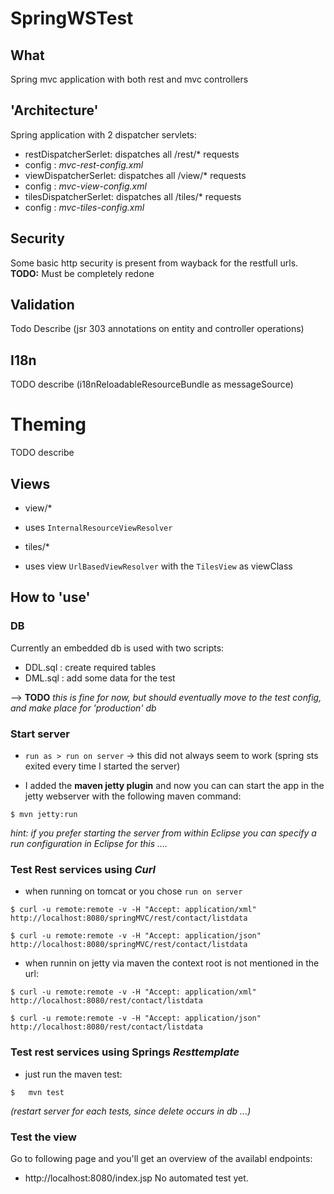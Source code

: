 # SpringWSTest

## What

Spring mvc application with both rest and mvc controllers

## 'Architecture'

Spring application with 2 dispatcher servlets:
 * restDispatcherSerlet: dispatches all /rest/* requests
  * config : *mvc-rest-config.xml*
 * viewDispatcherSerlet: dispatches all /view/* requests
  * config : *mvc-view-config.xml*
 * tilesDispatcherSerlet: dispatches all /tiles/* requests
  * config : *mvc-tiles-config.xml*

## Security
Some basic http security is present from wayback for the restfull  urls.
**TODO:** Must be completely redone

## Validation
Todo Describe (jsr 303 annotations on entity and controller operations)

## I18n
TODO describe (i18nReloadableResourceBundle as messageSource)

# Theming
TODO describe

## Views
* view/*
 * uses `InternalResourceViewResolver`

* tiles/*
 * uses view `UrlBasedViewResolver` with the `TilesView` as viewClass

## How to 'use'

### DB
Currently an embedded db is used with two scripts:
* DDL.sql : create required tables
* DML.sql : add some data for the test

--> **TODO** *this is fine for now, but should eventually move to the test config, and make place for 'production' db*

### Start server
 * `run as > run on server` -> this did not always seem to work (spring sts exited every time I started the server)

 * I added the **maven jetty plugin** and now you can can start the app in the jetty webserver with the following maven command:
 ```shell
$ mvn jetty:run
```
*hint: if you prefer starting the server from within Eclipse you can specify a run configuration in Eclipse for this ....*

### Test Rest services using _Curl_
 * when running on tomcat or you chose `run on server`
```shell
$ curl -u remote:remote -v -H "Accept: application/xml" http://localhost:8080/springMVC/rest/contact/listdata
```
```shell
$ curl -u remote:remote -v -H "Accept: application/json" http://localhost:8080/springMVC/rest/contact/listdata
```

 * when runnin on jetty via maven the context root is not mentioned in the url:
```shell
$ curl -u remote:remote -v -H "Accept: application/xml" http://localhost:8080/rest/contact/listdata
```
```shell
$ curl -u remote:remote -v -H "Accept: application/json" http://localhost:8080/rest/contact/listdata
```

### Test rest services using Springs _Resttemplate_
* just run the maven test:
```shell
$	mvn test
```
  _(restart server for each tests, since delete occurs in db ...)_

### Test the view
Go to following page and you'll get an overview of the availabl endpoints:
* http://localhost:8080/index.jsp
No automated test yet.  
